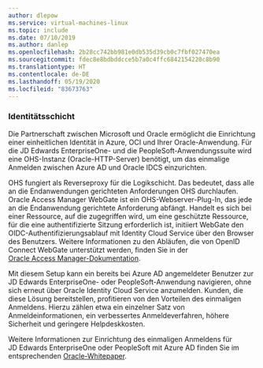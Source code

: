 ```yaml
---
author: dlepow
ms.service: virtual-machines-linux
ms.topic: include
ms.date: 07/10/2019
ms.author: danlep
ms.openlocfilehash: 2b28cc742bb981e0db535d39cb0c7fbf027470ea
ms.sourcegitcommit: fdec8e8bdbddcce5b7a0c4ffc6842154220c8b90
ms.translationtype: HT
ms.contentlocale: de-DE
ms.lasthandoff: 05/19/2020
ms.locfileid: "83673763"
---
```

### <a name="identity-tier"></a>Identitätsschicht 

Die Partnerschaft zwischen Microsoft und Oracle ermöglicht die Einrichtung einer einheitlichen Identität in Azure, OCI und Ihrer Oracle-Anwendung. Für die JD Edwards EnterpriseOne- und die PeopleSoft-Anwendungssuite wird eine OHS-Instanz (Oracle-HTTP-Server) benötigt, um das einmalige Anmelden zwischen Azure AD und Oracle IDCS einzurichten.

OHS fungiert als Reverseproxy für die Logikschicht. Das bedeutet, dass alle an die Endanwendungen gerichteten Anforderungen OHS durchlaufen. Oracle Access Manager WebGate ist ein OHS-Webserver-Plug-In, das jede an die Endanwendung gerichtete Anforderung abfängt. Handelt es sich bei einer Ressource, auf die zugegriffen wird, um eine geschützte Ressource, für die eine authentifizierte Sitzung erforderlich ist, initiiert WebGate den OIDC-Authentifizierungsablauf mit Identity Cloud Service über den Browser des Benutzers. Weitere Informationen zu den Abläufen, die von OpenID Connect WebGate unterstützt werden, finden Sie in der [Oracle Access Manager-Dokumentation](https://docs.oracle.com/cd/E52734_01/oam/AIAAG/GUID-1E927D1B-FB83-425B-8768-85DB441821A4.htm#AIAAG7327).

Mit diesem Setup kann ein bereits bei Azure AD angemeldeter Benutzer zur JD Edwards EnterpriseOne- oder PeopleSoft-Anwendung navigieren, ohne sich erneut über Oracle Identity Cloud Service anzumelden. Kunden, die diese Lösung bereitstellen, profitieren von den Vorteilen des einmaligen Anmeldens. Hierzu zählen etwa ein einzelner Satz von Anmeldeinformationen, ein verbessertes Anmeldeverfahren, höhere Sicherheit und geringere Helpdeskkosten.

Weitere Informationen zur Einrichtung des einmaligen Anmeldens für JD Edwards EnterpriseOne oder PeopleSoft mit Azure AD finden Sie im entsprechenden [Oracle-Whitepaper](https://cloud.oracle.com/iaas/whitepapers/deploy_peoplesoft_jdedwards_across_oci_azure.pdf).